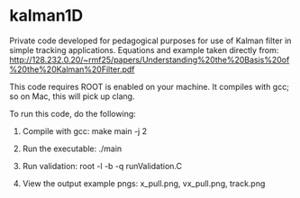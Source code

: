 # kalman1D
Private code developed for pedagogical purposes for use of Kalman filter in simple tracking applications.
Equations and example taken directly from: 
http://128.232.0.20/~rmf25/papers/Understanding%20the%20Basis%20of%20the%20Kalman%20Filter.pdf

This code requires ROOT is enabled on your machine.  It compiles with gcc; so on Mac, this will pick up clang.  

To run this code, do the following:

1) Compile with gcc: make main -j 2

2) Run the executable: ./main

3) Run validation: root -l -b -q runValidation.C

4) View the output example pngs: x_pull.png, vx_pull.png, track.png
